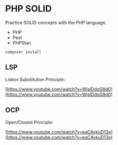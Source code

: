 # PHP SOLID

Practice SOLID concepts with the PHP language.

- PHP
- Pest
- PHPStan


```
composer install
```

## LSP

Liskov Substitution Principle:

[https://www.youtube.com/watch?v=WjsIDdoG8d0](https://www.youtube.com/watch?v=WjsIDdoG8d0)


## OCP

Open/Closed Principle:

[https://www.youtube.com/watch?v=eaCAykuD13o](https://www.youtube.com/watch?v=eaCAykuD13o)
